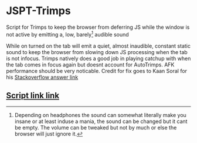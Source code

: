 # JSPT-Trimps
Script for Trimps to keep the browser from deferring JS while the window is not active by emitting a, low, barely[^1] audible sound

While on turned on the tab will emit a quiet, almost inaudible, constant static sound to keep the browser from slowing down JS processing when the tab is not infocus.
Trimps natively does a good job in playing catchup with when the tab comes in focus again but doesnt account for AutoTrimps. AFK performance should be very noticable.
Credit for fix goes to Kaan Soral for his [Stackoverflow answer link](https://stackoverflow.com/questions/6032429/chrome-timeouts-interval-suspended-in-background-tabs/51191818#51191818)

## [Script link link](https://anttikotajarvi.github.io/JSPT-Trimps/.user.js)


[^1]: Depending on headphones the sound can somewhat literally make you insane or at least induse a mania, the sound can be changed but it cant be empty.  The volume can be tweaked but not by much or else the browser will just ignore it.
